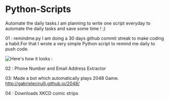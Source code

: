 # Python-Scripts

Automate the daily tasks.I am planning to write one script everyday to automate the daily tasks and save some time ! ;)

01 : remindme.py
I am doing a 30 days github commit streak to make coding a habit.For that I wrote a very simple Python script to remind me daily to push code.

![Here's how it looks : ](http://i.imgur.com/XuEjdV3.png)


02 : Phone Number and Email Address Extractor

03: Made a bot which automatically plays 2048 Game. http://gabrielecirulli.github.io/2048/ 

04 : Downloads XKCD comic strips
